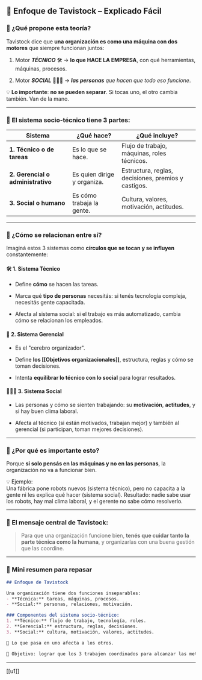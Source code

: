 ## 🧩 Enfoque de Tavistock – Explicado Fácil

### 🤔 ¿Qué propone esta teoría?

Tavistock dice que **una organización es como una máquina con dos motores** que siempre funcionan juntos:

1. Motor ***TÉCNICO*** 🛠️ → **lo que HACE LA EMPRESA**, con qué herramientas, máquinas, procesos.
    
2. Motor ***SOCIAL*** 🧑‍🤝‍🧑 → ***las personas** que hacen que todo eso funcione*.
    

💡 **Lo importante**: **no se pueden separar**. Si tocas uno, el otro cambia también. Van de la mano.

---

### 🧠 El sistema socio-técnico tiene 3 partes:

|Sistema|¿Qué hace?|¿Qué incluye?|
|---|---|---|
|**1. Técnico o de tareas**|Es lo que se hace.|Flujo de trabajo, máquinas, roles técnicos.|
|**2. Gerencial o administrativo**|Es quien dirige y organiza.|Estructura, reglas, decisiones, premios y castigos.|
|**3. Social o humano**|Es cómo trabaja la gente.|Cultura, valores, motivación, actitudes.|

---

### 🔁 ¿Cómo se relacionan entre sí?

Imaginá estos 3 sistemas como **círculos que se tocan y se influyen** constantemente:

#### 🛠️ 1. Sistema Técnico

- Define **cómo** se hacen las tareas.
    
- Marca qué **tipo de personas** necesitás: si tenés tecnología compleja, necesitás gente capacitada.
    
- Afecta al sistema social: si el trabajo es más automatizado, cambia cómo se relacionan los empleados.
    

#### 👔 2. Sistema Gerencial

- Es el "cerebro organizador".
    
- Define **los [[Objetivos organizacionales]]**, estructura, reglas y cómo se toman decisiones.
    
- Intenta **equilibrar lo técnico con lo social** para lograr resultados.
    

#### 🧑‍🤝‍🧑 3. Sistema Social

- Las personas y cómo se sienten trabajando: su **motivación**, **actitudes**, y si hay buen clima laboral.
    
- Afecta al técnico (si están motivados, trabajan mejor) y también al gerencial (si participan, toman mejores decisiones).
    

---

### 🧪 ¿Por qué es importante esto?

Porque **si solo pensás en las máquinas y no en las personas**, la organización no va a funcionar bien.

💡 Ejemplo:  
Una fábrica pone robots nuevos (sistema técnico), pero no capacita a la gente ni les explica qué hacer (sistema social). Resultado: nadie sabe usar los robots, hay mal clima laboral, y el gerente no sabe cómo resolverlo.

---

### 🧠 El mensaje central de Tavistock:

> Para que una organización funcione bien, **tenés que cuidar tanto la parte técnica como la humana**, y organizarlas con una buena gestión que las coordine.

---

### 📄 Mini resumen para repasar

```markdown
## Enfoque de Tavistock

Una organización tiene dos funciones inseparables:
- **Técnica:** tareas, máquinas, procesos.
- **Social:** personas, relaciones, motivación.

### Componentes del sistema socio-técnico:
1. **Técnico:** flujo de trabajo, tecnología, roles.
2. **Gerencial:** estructura, reglas, decisiones.
3. **Social:** cultura, motivación, valores, actitudes.

📌 Lo que pasa en uno afecta a los otros.

🎯 Objetivo: lograr que los 3 trabajen coordinados para alcanzar las metas organizacionales.
```

---
[[u1]]